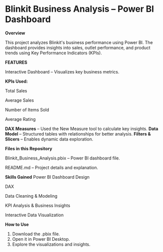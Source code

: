# Blinkit Business Analysis – Power BI Dashboard

**Overview**

This project analyzes Blinkit's business performance using Power BI. The dashboard provides insights into sales, outlet performance, and product trends using Key Performance Indicators (KPIs).

**FEATURES**

Interactive Dashboard – Visualizes key business metrics.

**KPIs Used:**

Total Sales

Average Sales

Number of Items Sold

Average Rating



**DAX Measures** – Used the New Measure tool to calculate key insights.
**Data Model** – Structured tables with relationships for better analysis.
**Filters & Slicers** – Enables dynamic data exploration.


**Files in this Repository**

Blinkit_Business_Analysis.pbix – Power BI dashboard file.

README.md – Project details and explanation.

**Skills Gained**
Power BI Dashboard Design

DAX 

Data Cleaning & Modeling

KPI Analysis & Business Insights

Interactive Data Visualization


**How to Use**

1. Download the .pbix file.
2. Open it in Power BI Desktop.
3. Explore the visualizations and insights.
  
